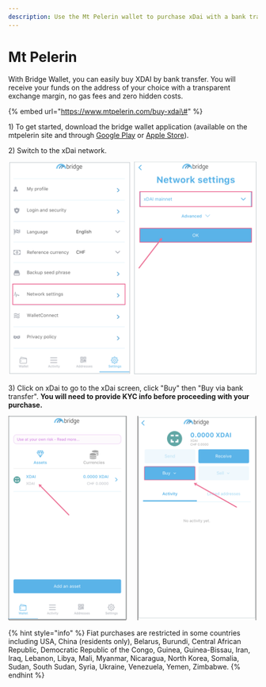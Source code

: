 ```yaml
---
description: Use the Mt Pelerin wallet to purchase xDai with a bank transfer
---
```


# Mt Pelerin

With Bridge Wallet, you can easily buy XDAI by bank transfer. You will receive your funds on the address of your choice with a transparent exchange margin, no gas fees and zero hidden costs.

{% embed url="https://www.mtpelerin.com/buy-xdai\#" %}

1\) To get started, download the bridge wallet application \(available on the mtpelerin site and through [Google Play](https://play.google.com/store/apps/details?id=com.mtpelerin.bridge) or [Apple Store](https://apps.apple.com/us/app/bridge-wallet/id1481859680)\).

2\) Switch to the xDai network. 

![](../../../.gitbook/assets/mtpelerin1.png)

3\) Click on xDai to go to the xDai screen, click "Buy" then "Buy via bank transfer". **You will need to provide KYC info before proceeding with your purchase.**

![](../../../.gitbook/assets/mtpelerin-2.png)

{% hint style="info" %}
Fiat purchases are restricted in some countries including USA, China \(residents only\), Belarus, Burundi, Central African Republic, Democratic Republic of the Congo, Guinea, Guinea-Bissau, Iran, Iraq, Lebanon, Libya, Mali, Myanmar, Nicaragua, North Korea, Somalia, Sudan, South Sudan, Syria, Ukraine, Venezuela, Yemen, Zimbabwe.
{% endhint %}

